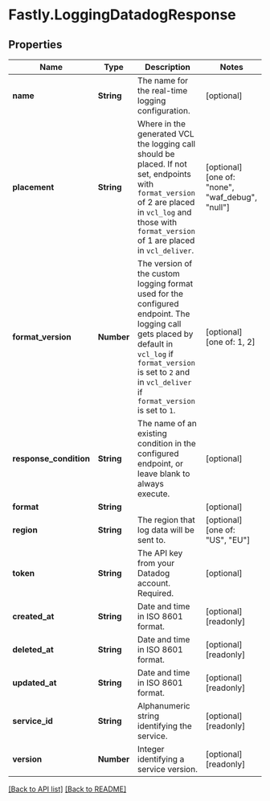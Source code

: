 # Fastly.LoggingDatadogResponse

## Properties

Name | Type | Description | Notes
------------ | ------------- | ------------- | -------------
**name** | **String** | The name for the real-time logging configuration. | [optional] 
**placement** | **String** | Where in the generated VCL the logging call should be placed. If not set, endpoints with `format_version` of 2 are placed in `vcl_log` and those with `format_version` of 1 are placed in `vcl_deliver`.  | [optional]  [one of: "none", "waf_debug", "null"]
**format_version** | **Number** | The version of the custom logging format used for the configured endpoint. The logging call gets placed by default in `vcl_log` if `format_version` is set to `2` and in `vcl_deliver` if `format_version` is set to `1`.   | [optional]  [one of: 1, 2]
**response_condition** | **String** | The name of an existing condition in the configured endpoint, or leave blank to always execute. | [optional] 
**format** | **String** |  | [optional] 
**region** | **String** | The region that log data will be sent to. | [optional]  [one of: "US", "EU"]
**token** | **String** | The API key from your Datadog account. Required. | [optional] 
**created_at** | **String** | Date and time in ISO 8601 format. | [optional] [readonly] 
**deleted_at** | **String** | Date and time in ISO 8601 format. | [optional] [readonly] 
**updated_at** | **String** | Date and time in ISO 8601 format. | [optional] [readonly] 
**service_id** | **String** | Alphanumeric string identifying the service. | [optional] [readonly] 
**version** | **Number** | Integer identifying a service version. | [optional] [readonly] 


[[Back to API list]](../../README.md#endpoints) [[Back to README]](../../README.md)
